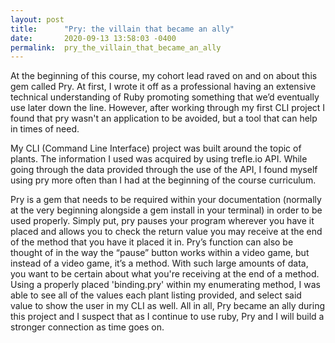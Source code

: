 ```yaml
---
layout: post
title:      "Pry: the villain that became an ally"
date:       2020-09-13 13:58:03 -0400
permalink:  pry_the_villain_that_became_an_ally
---
```





At the beginning of this course, my cohort lead raved on and on about this gem called Pry. At first, I wrote it off as a professional having an extensive technical understanding of Ruby promoting something that we’d eventually use later down the line. However, after working through my first CLI project I found that pry wasn't an application to be avoided, but a tool that can help in times of need.

My CLI (Command Line Interface) project was built around the topic of plants. The information I used was acquired by using trefle.io API.  While going through the data provided through the use of the API, I found myself using pry more often than I had at the beginning of the course curriculum.

Pry is a gem that needs to be required within your documentation (normally at the very beginning alongside a gem install in your terminal) in order to be used properly. Simply put, pry pauses your program wherever you have it placed and allows you to check the return value you may receive at the end of the method that you have it placed it in. Pry’s function can also be thought of in the way the “pause” button works within a video game, but instead of a video game, it’s a method. With such large amounts of data, you want to be certain about what you're receiving at the end of a method.  Using a properly placed 'binding.pry' within my enumerating method, I was able to see all of the values each plant listing provided, and select said value to show the user in my CLI as well. All in all, Pry became an ally during this project and I suspect that as I continue to use ruby, Pry and I will build a stronger connection as time goes on.

